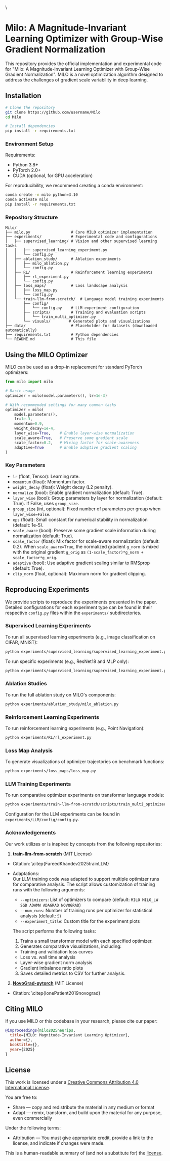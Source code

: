 \
# Milo: A Magnitude-Invariant Learning Optimizer with Group-Wise Gradient Normalization

This repository provides the official implementation and experimental code for "Milo: A Magnitude-Invariant Learning Optimizer with Group-Wise Gradient Normalization". MILO is a novel optimization algorithm designed to address the challenges of gradient scale variability in deep learning.

## Installation

```bash
# Clone the repository
git clone https://github.com/username/Milo
cd Milo

# Install dependencies
pip install -r requirements.txt
```

### Environment Setup

Requirements:
- Python 3.8+
- PyTorch 2.0+
- CUDA (optional, for GPU acceleration)

For reproducibility, we recommend creating a conda environment:

```bash
conda create -n milo python=3.10
conda activate milo
pip install -r requirements.txt
```

### Repository Structure

```
Milo/
├── milo.py                  # Core MILO optimizer implementation
├── experiments/             # Experimental code and configurations
│   ├── supervised_learning/ # Vision and other supervised learning tasks
│   │   ├── supervised_learning_experiment.py
│   │   └── config.py
│   ├── ablation_study/      # Ablation experiments
│   │   ├── milo_ablation.py
│   │   └── config.py
│   ├── RL/                  # Reinforcement learning experiments
│   │   ├── rl_experiment.py
│   │   └── config.py
│   ├── loss_maps/           # Loss landscape analysis
│   │   ├── loss_map.py
│   │   └── config.py
│   └── train-llm-from-scratch/  # Language model training experiments
│       ├── config/
│       │   └── config.py    # LLM experiment configuration
│       ├── scripts/         # Training and evaluation scripts
│       │   └── train_multi_optimizer.py
│       └── visuals/        # Generated plots and visualizations
├── data/                    # Placeholder for datasets (downloaded automatically)
├── requirements.txt         # Python dependencies
└── README.md                # This file
```

## Using the MILO Optimizer

MILO can be used as a drop-in replacement for standard PyTorch optimizers:

```python
from milo import milo

# Basic usage
optimizer = milo(model.parameters(), lr=1e-3)

# With recommended settings for many common tasks
optimizer = milo(
    model.parameters(),
    lr=1e-3,
    momentum=0.9,
    weight_decay=1e-4,
    layer_wise=True,    # Enable layer-wise normalization
    scale_aware=True,   # Preserve some gradient scale
    scale_factor=0.2,   # Mixing factor for scale-awareness
    adaptive=True       # Enable adaptive gradient scaling
)
```

### Key Parameters

- `lr` (float, Tensor): Learning rate.
- `momentum` (float): Momentum factor.
- `weight_decay` (float): Weight decay (L2 penalty).
- `normalize` (bool): Enable gradient normalization (default: True).
- `layer_wise` (bool): Group parameters by layer for normalization (default: True). If False, uses `group_size`.
- `group_size` (int, optional): Fixed number of parameters per group when `layer_wise=False`.
- `eps` (float): Small constant for numerical stability in normalization (default: 1e-5).
- `scale_aware` (bool): Preserve some gradient scale information during normalization (default: True).
- `scale_factor` (float): Mix factor for scale-aware normalization (default: 0.2). When `scale_aware=True`, the normalized gradient `g_norm` is mixed with the original gradient `g_orig` as `(1-scale_factor)*g_norm + scale_factor*g_orig`.
- `adaptive` (bool): Use adaptive gradient scaling similar to RMSprop (default: True).
- `clip_norm` (float, optional): Maximum norm for gradient clipping.


## Reproducing Experiments

We provide scripts to reproduce the experiments presented in the paper. Detailed configurations for each experiment type can be found in their respective `config.py` files within the `experiments/` subdirectories.

### Supervised Learning Experiments
To run all supervised learning experiments (e.g., image classification on CIFAR, MNIST):
```bash
python experiments/supervised_learning/supervised_learning_experiment.py
```
To run specific experiments (e.g., ResNet18 and MLP only):
```bash
python experiments/supervised_learning/supervised_learning_experiment.py --experiments RESNET18 MLP
```

### Ablation Studies
To run the full ablation study on MILO's components:
```bash
python experiments/ablation_study/milo_ablation.py
```

### Reinforcement Learning Experiments
To run reinforcement learning experiments (e.g., Point Navigation):
```bash
python experiments/RL/rl_experiment.py
```

### Loss Map Analysis
To generate visualizations of optimizer trajectories on benchmark functions:
```bash
python experiments/loss_maps/loss_map.py
```

### LLM Training Experiments
To run comparative optimizer experiments on transformer language models:
```bash
python experiments/train-llm-from-scratch/scripts/train_multi_optimizer.py
```

Configuration for the LLM experiments can be found in `experiments/LLM/config/config.py`.


### Acknowledgements

Our work utilizes or is inspired by concepts from the following repositories:

1. **[train-llm-from-scratch](https://github.com/FareedKhan-dev/train-llm-from-scratch)** (MIT License)  
  - Citation: \citep{FareedKhandev2025trainLLM}  
  - Adaptations:  
    Our LLM training code was adapted to support multiple optimizer runs for comparative analysis. The script allows customization of training runs with the following arguments:
    - `--optimizers`: List of optimizers to compare (default: `MILO MILO_LW SGD ADAMW ADAGRAD NOVOGRAD`)
    - `--num_runs`: Number of training runs per optimizer for statistical analysis (default: `5`)
    - `--experiment_title`: Custom title for the experiment plots

    The script performs the following tasks:
    1. Trains a small transformer model with each specified optimizer.
    2. Generates comparative visualizations, including:
      - Training and validation loss curves
      - Loss vs. wall time analysis
      - Layer-wise gradient norm analysis
      - Gradient imbalance ratio plots
    3. Saves detailed metrics to CSV for further analysis.

2. **[NovoGrad-pytorch](https://github.com/lonePatient/NovoGrad-pytorch)** (MIT License)  
  - Citation: \citep{lonePatient2019novograd}

## Citing MILO

If you use MILO or this codebase in your research, please cite our paper:

```bibtex
@inproceedings{milo2025neurips,
  title={MILO: Magnitude-Invariant Learning Optimizer},
  author={},
  booktitle={},
  year={2025}
}
```

## License

This work is licensed under a [Creative Commons Attribution 4.0 International License](http://creativecommons.org/licenses/by/4.0/).

You are free to:
- Share — copy and redistribute the material in any medium or format
- Adapt — remix, transform, and build upon the material for any purpose, even commercially

Under the following terms:
- Attribution — You must give appropriate credit, provide a link to the license, and indicate if changes were made.

This is a human-readable summary of (and not a substitute for) the [license](http://creativecommons.org/licenses/by/4.0/legalcode).